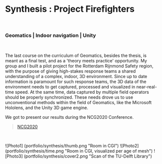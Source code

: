 # Synthesis : Project Firefighters
<br>

### Geomatics | Indoor navigation | Unity
<br>

The last course on the curriculum of Geomatics, besides the thesis, is meant as a final test, and as a 'theory meets practice' opportunity. My group and I built a pilot project for the Rotterdam Rijnmond Safety region, with the purpose of giving high-stakes response teams a shared understanding of a complex, indoor, 3D environment. Since up to date information is paramount for such response teams, the 3D data of the environment needs to get captured, processed and visualized in near-real-time speed. At the same time, data captured by multiple field operators should be properly synchronized. These needs drove us to use unconventional methods within the field of Geomatics, like the Microsoft Hololens, and the Unity 3D game engine. 

We got to present our results during the NCG2020 Conference.

> [NCG2020](https://www.ncgeo.nl/index.php/nl/actueel/nieuws/item/2813-ncg-symposium-2020)

<br>

![Photo1] (portfolio/synthesis/thumb.png "Room in CGI") 
![Photo2] (portfolio/synthesis/time.png "Room in CGI, visualized per age of mesh")
![Photo3] (portfolio/synthesis/cover2.png "Scan of the TU-Delft Library")

